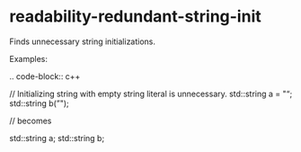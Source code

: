 readability-redundant-string-init
=================================

Finds unnecessary string initializations.

Examples:

.. code-block:: c++

// Initializing string with empty string literal is unnecessary.
std::string a = "“; std::string b(”");

// becomes

std::string a; std::string b;
